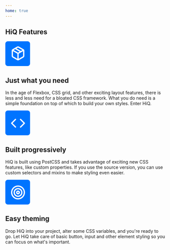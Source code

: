 ```yaml
---
home: true
---
```


<section class="features" aria-labelledby="features-label">
  <h2 id="features-label" class="is-visually-hidden">
    HiQ Features
  </h2>
  <section class="feature">
    <img src="./assets/what-you-need.svg" alt="">
    <h2>Just what you need</h2>
    <p>In the age of Flexbox, CSS grid, and other exciting layout features, there is less and less need for a bloated CSS framework. What you do need is a simple foundation on top of which to build your own styles. Enter HiQ.</p>
  </section>
  <section class="feature">
    <img src="./assets/built-progressively.svg" alt="">
    <h2>Built progressively</h2>
    <p>HiQ is built using PostCSS and takes advantage of exciting new CSS features, like custom properties. If you use the source version, you can use custom selectors and mixins to make styling even easier.</p>
  </section>
  <section class="feature">
      <img src="./assets/easy-theming.svg" alt="">
      <h2>Easy theming</h2>
      <p>Drop HiQ into your project, alter some CSS variables, and you're ready to go. Let HiQ take care of basic button, input and other element styling so you can focus on what's important.</p>
    </section>
</section>
